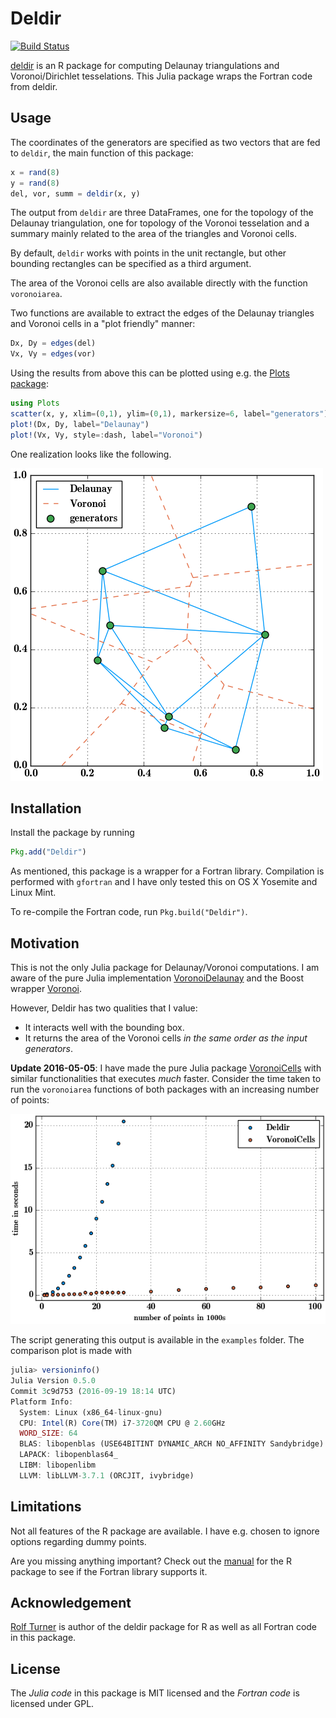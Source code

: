 # Deldir

[![Build Status](https://travis-ci.org/robertdj/Deldir.jl.svg?branch=master)](https://travis-ci.org/robertdj/Deldir.jl)

[deldir](https://cran.r-project.org/web/packages/deldir) is an R package for computing Delaunay triangulations and Voronoi/Dirichlet tesselations.
This Julia package wraps the Fortran code from deldir.


## Usage

The coordinates of the generators are specified as two vectors that are fed to `deldir`, the main function of this package:
```julia
x = rand(8)
y = rand(8)
del, vor, summ = deldir(x, y)
```

The output from `deldir` are three DataFrames, one for the topology of the Delaunay triangulation, one for topology of the Voronoi tesselation and a summary mainly related to the area of the triangles and Voronoi cells.

By default, `deldir` works with points in the unit rectangle, but other bounding rectangles can be specified as a third argument.

The area of the Voronoi cells are also available directly with the function `voronoiarea`.

Two functions are available to extract the edges of the Delaunay triangles and Voronoi cells in a "plot friendly" manner:
```julia
Dx, Dy = edges(del)
Vx, Vy = edges(vor)
```

Using the results from above this can be plotted using e.g. the [Plots package](https://github.com/tbreloff/Plots.jl):

```julia
using Plots
scatter(x, y, xlim=(0,1), ylim=(0,1), markersize=6, label="generators")
plot!(Dx, Dy, label="Delaunay")
plot!(Vx, Vy, style=:dash, label="Voronoi")
```

One realization looks like the following.

![Delaunay & Voronoi edges](deldir.png)


## Installation

Install the package by running

```julia
Pkg.add("Deldir")
```

As mentioned, this package is a wrapper for a Fortran library.
Compilation is performed with `gfortran` and I have only tested this on OS X Yosemite and Linux Mint.

To re-compile the Fortran code, run `Pkg.build("Deldir")`.


## Motivation

This is not the only Julia package for Delaunay/Voronoi computations.
I am aware of the pure Julia implementation [VoronoiDelaunay](https://github.com/JuliaGeometry/VoronoiDelaunay.jl) and the Boost wrapper [Voronoi](https://github.com/Voxel8/Voronoi.jl).

However, Deldir has two qualities that I value:

- It interacts well with the bounding box.
- It returns the area of the Voronoi cells *in the same order as the input generators*.


**Update 2016-05-05**: 
I have made the pure Julia package [VoronoiCells](https://github.com/JuliaGeometry/VoronoiCells.jl) with similar functionalities that executes *much* faster.
Consider the time taken to run the `voronoiarea` functions of both packages with an increasing number of points:

![Comparison of Deldir and VoronoiCells](comparison.png)

The script generating this output is available in the `examples` folder.
The comparison plot is made with
```julia
julia> versioninfo()
Julia Version 0.5.0
Commit 3c9d753 (2016-09-19 18:14 UTC)
Platform Info:
  System: Linux (x86_64-linux-gnu)
  CPU: Intel(R) Core(TM) i7-3720QM CPU @ 2.60GHz
  WORD_SIZE: 64
  BLAS: libopenblas (USE64BITINT DYNAMIC_ARCH NO_AFFINITY Sandybridge)
  LAPACK: libopenblas64_
  LIBM: libopenlibm
  LLVM: libLLVM-3.7.1 (ORCJIT, ivybridge)
```


## Limitations

Not all features of the R package are available.
I have e.g. chosen to ignore options regarding dummy points. 

Are you missing anything important? 
Check out the [manual](https://cran.r-project.org/web/packages/deldir/deldir.pdf) for the R package to see if the Fortran library supports it.


## Acknowledgement

[Rolf Turner](https://www.stat.auckland.ac.nz/~rolf) is author of the deldir package for R as well as all Fortran code in this package.


## License

The *Julia code* in this package is MIT licensed and the *Fortran code* is licensed under GPL.

